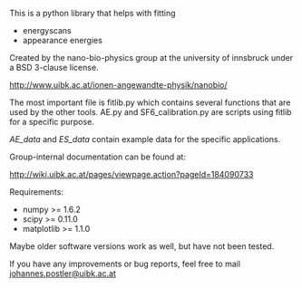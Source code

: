 This is a python library that helps with fitting

* energyscans
* appearance energies

Created by the nano-bio-physics group at the university of innsbruck under a BSD 3-clause license.

http://www.uibk.ac.at/ionen-angewandte-physik/nanobio/

The most important file is fitlib.py which contains several functions that are used by the other tools.
AE.py and SF6_calibration.py are scripts using fitlib for a specific purpose.

*AE_data* and *ES_data* contain example data for the specific applications.

Group-internal documentation can be found at:

http://wiki.uibk.ac.at/pages/viewpage.action?pageId=184090733

Requirements:

* numpy >= 1.6.2
* scipy >= 0.11.0
* matplotlib >= 1.1.0

Maybe older software versions work as well, but have not been tested.

If you have any improvements or bug reports, feel free to mail johannes.postler@uibk.ac.at
